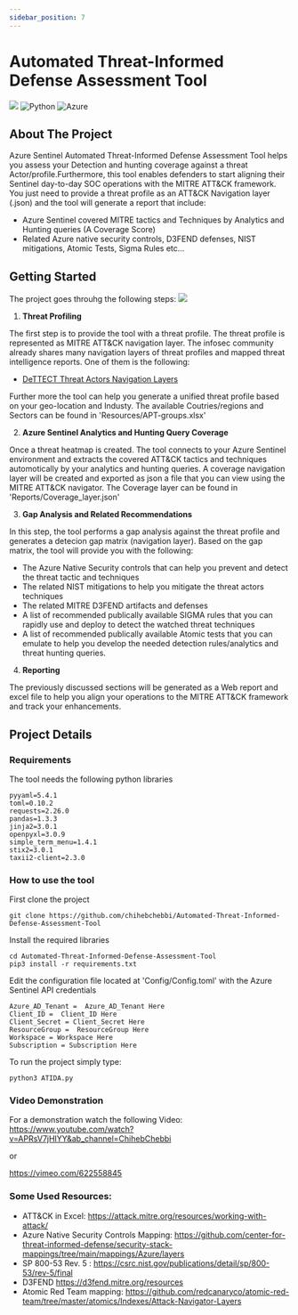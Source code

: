 ```yaml
---
sidebar_position: 7
---
```



# Automated Threat-Informed Defense Assessment Tool


![](Images/banner1.png)
![Python](https://img.shields.io/badge/python-3670A0?style=for-the-badge&logo=python&logoColor=ffdd54)
![Azure](https://img.shields.io/badge/azure-%230072C6.svg?style=for-the-badge&logo=azure-devops&logoColor=white)

## About The Project

Azure Sentinel Automated Threat-Informed Defense Assessment Tool helps you assess your Detection and hunting coverage against a threat Actor/profile.Furthermore, this tool enables defenders to start aligning their Sentinel day-to-day SOC operations with the MITRE ATT&CK framework. You just need to provide a threat profile as an ATT&CK Navigation layer (.json) and the tool will generate a report that include:

* Azure Sentinel covered MITRE tactics and Techniques by Analytics and Hunting queries (A Coverage Score)
* Related Azure native security controls, D3FEND defenses, NIST mitigations, Atomic Tests, Sigma Rules etc...

## Getting Started

The project goes throuhg the following steps:
![](Images/diagram1.png)

1. **Threat Profiling**

The first step is to provide the tool with a threat profile. The threat profile is represented as MITRE ATT&CK navigation layer. The infosec community already shares many navigation layers of threat profiles and mapped threat intelligence reports. One of them is the following:

* [DeTTECT Threat Actors Navigation Layers](https://github.com/rabobank-cdc/DeTTECT/tree/master/threat-actor-data/ATT%26CK-Navigator-layers "DeTTECT Threat Actors Navigation Layers") 

Further more the tool can help you generate a unified threat profile based on your geo-location and Industy. The available Coutries/regions and Sectors can be found in 'Resources/APT-groups.xlsx'

2. **Azure Sentinel Analytics and Hunting Query Coverage**

Once a threat heatmap is created. The tool connects to your Azure Sentinel environment and extracts the covered ATT&CK tactics and techniques automotically by your analytics and hunting queries. A coverage navigation layer will be created and exported as json a file that you can view using the MITRE ATT&CK navigator. The Coverage layer can be found in 'Reports/Coverage_layer.json'

3. **Gap Analysis and Related Recommendations**

In this step, the tool performs a gap analysis against the threat profile and generates a detecion gap matrix (navigation layer). Based on the gap matrix, the tool will provide you with the following:

* The Azure Native Security controls that can help you prevent and detect the threat tactic and techniques
* The related NIST mitigations to help you mitigate the threat actors techniques
* The related MITRE D3FEND artifacts and defenses 
* A list of recommended publically available SIGMA rules that you can rapidly use and deploy to detect the watched threat techniques 
* A list of recommended publically available Atomic tests that you can emulate to help you develop the needed detection rules/analytics and threat hunting queries. 

4. **Reporting**

The previously discussed sections will be generated as a Web report and excel file to help you align your operations to the MITRE ATT&CK framework and track your enhancements. 


## Project Details 


### Requirements

The tool needs the following python libraries

```
pyyaml=5.4.1
toml=0.10.2
requests=2.26.0
pandas=1.3.3
jinja2=3.0.1
openpyxl=3.0.9
simple_term_menu=1.4.1
stix2=3.0.1
taxii2-client=2.3.0
```

### How to use the tool

First clone the project

```
git clone https://github.com/chihebchebbi/Automated-Threat-Informed-Defense-Assessment-Tool
```
Install the required libraries

```
cd Automated-Threat-Informed-Defense-Assessment-Tool
pip3 install -r requirements.txt
```
Edit the configuration file located at 'Config/Config.toml' with the Azure Sentinel API credentials

```
Azure_AD_Tenant =  Azure_AD_Tenant Here 
Client_ID =  Client_ID Here  
Client_Secret = Client_Secret Here  
ResourceGroup =  ResourceGroup Here 
Workspace = Workspace Here 
Subscription = Subscription Here 
```

To run the project simply type:

```
python3 ATIDA.py
```

### Video Demonstration

For a demonstration watch the following Video: https://www.youtube.com/watch?v=APRsV7jHIYY&ab_channel=ChihebChebbi 

or 

https://vimeo.com/622558845 

### Some Used Resources:

* ATT&CK in Excel: https://attack.mitre.org/resources/working-with-attack/ 
* Azure Native Security Controls Mapping: https://github.com/center-for-threat-informed-defense/security-stack-mappings/tree/main/mappings/Azure/layers 
* SP 800-53 Rev. 5 : https://csrc.nist.gov/publications/detail/sp/800-53/rev-5/final 
* D3FEND https://d3fend.mitre.org/resources 
* Atomic Red Team mapping: https://github.com/redcanaryco/atomic-red-team/tree/master/atomics/Indexes/Attack-Navigator-Layers 
